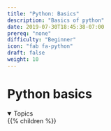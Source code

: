 ```yaml
---
title: "Python: Basics"
description: "Basics of python"
date: 2019-07-30T18:45:38-07:00
prereq: "none"
difficulty: "Beginner"
icon: "fab fa-python"
draft: false
weight: 10
---
```


# Python basics
<details open>
<summary>Topics</summary>
{{% children %}}
</details>
